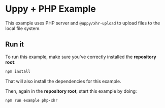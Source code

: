 # Uppy + PHP Example

This example uses PHP server and `@uppy/xhr-upload` to upload files to the local file system.

## Run it

To run this example, make sure you've correctly installed the **repository root**:
```bash
npm install
```
That will also install the dependencies for this example.

Then, again in the **repository root**, start this example by doing:
```bash
npm run example php-xhr
```
